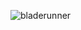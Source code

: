 ![bladerunner](https://github.com/yuankong666/Ultimate-RAT-Collection/assets/128066597/07d9afcb-0250-4f22-b10f-b572e0d722e3)
